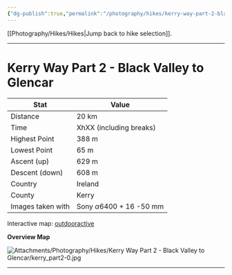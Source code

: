 ```yaml
---
{"dg-publish":true,"permalink":"/photography/hikes/kerry-way-part-2-black-valley-to-glencar/","hide":"true","updated":"2025-07-05T21:07:33.503+02:00"}
---
```


[[Photography/Hikes/Hikes\|Jump back to hike selection]].

---
# Kerry Way Part 2 - Black Valley to Glencar
 
| Stat              | Value                                |
| ----------------- | ------------------------------------ |
| Distance          | 20 km                                |
| Time              | XhXX (including breaks)              |
| Highest Point     | 388 m                                |
| Lowest Point      | 65 m                                 |
| Ascent (up)       | 629 m                                |
| Descent (down)    | 608 m                                |
| Country           | Ireland                              |
| County            | Kerry                                |
| Images taken with | Sony $\alpha\text{6400}$ + 16 -50 mm |

Interactive map: [outdooractive](https://www.outdooractive.com/en/route/hiking-trail/southwest-ireland/kerry-way-part-2-black-valley-glencar-skip-lough-acoose-/318337185/?share=%7E3ix7nvcp%244osshxkp)

**Overview Map**

![Attachments/Photography/Hikes/Kerry Way Part 2 - Black Valley to Glencar/kerry_part2-0.jpg](/img/user/Attachments/Photography/Hikes/Kerry%20Way%20Part%202%20-%20Black%20Valley%20to%20Glencar/kerry_part2-0.jpg)

---
